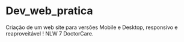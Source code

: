 # Dev_web_pratica
Criação de um web site para versões Mobile e Desktop, responsivo e reaproveitável ! NLW 7 DoctorCare.
